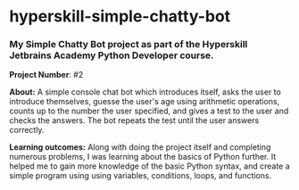 # hyperskill-simple-chatty-bot
### My Simple Chatty Bot project as part of the Hyperskill Jetbrains Academy Python Developer course.

**Project Number**: #2

**About:** A simple console chat bot which introduces itself, asks the user to introduce themselves, guesse the user's age using arithmetic operations, counts up to the number the user specified, and gives a test to the user and checks the answers. The bot repeats the test until the user answers correctly.

**Learning outcomes:** Along with doing the project itself and completing numerous problems, I was learning about the basics of Python further. It helped me to gain more knowledge of the basic Python syntax, and create a simple program using using variables, conditions, loops, and functions.
